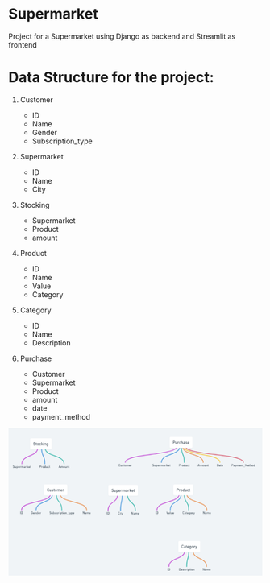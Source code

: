 # Supermarket
Project for a Supermarket using Django as backend and Streamlit as frontend

# Data Structure for the project:

1. Customer
    - ID
    - Name
    - Gender
    - Subscription_type

2. Supermarket
    - ID
    - Name
    - City

3. Stocking
    - Supermarket
    - Product
    - amount

4. Product
    - ID
    - Name
    - Value
    - Category

5. Category
    - ID
    - Name
    - Description

6. Purchase
    - Customer
    - Supermarket
    - Product
    - amount
    - date
    - payment_method
    
![alt text](data/documentation/data_structure.png)

